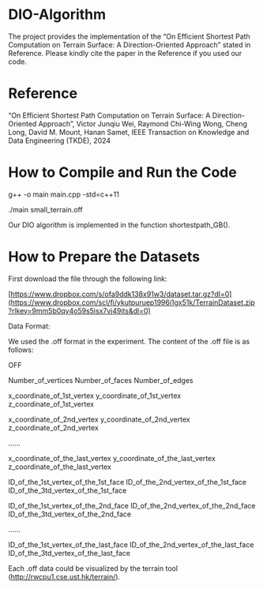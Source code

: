 # DIO-Algorithm

The project provides the implementation of the  “On Efficient Shortest Path Computation on Terrain Surface: A Direction-Oriented Approach” stated in Reference. Please kindly cite the paper in the Reference if you used our code. 

# Reference

“On Efficient Shortest Path Computation on Terrain Surface: A Direction-Oriented Approach”, Victor Junqiu Wei, Raymond Chi-Wing Wong, Cheng Long, David M. Mount, Hanan Samet, IEEE Transaction on Knowledge and Data Engineering (TKDE), 2024

# How to Compile and Run the Code 

g++ -o main main.cpp -std=c++11

./main small_terrain.off

Our DIO algorithm is implemented in the function shortestpath_GB(). 

# How to Prepare the Datasets

First download the file through the following link:

[https://www.dropbox.com/s/ofa9ddk138x91w3/dataset.tar.gz?dl=0](https://www.dropbox.com/scl/fi/ykutpuruep1996i1gx51k/TerrainDataset.zip?rlkey=9mm5b0qy4o59s5isx7vj49jts&dl=0)

Data Format:

We used the .off format in the experiment. The content of the .off file is as follows: 

OFF

Number_of_vertices Number_of_faces Number_of_edges

x_coordinate_of_1st_vertex y_coordinate_of_1st_vertex z_coordinate_of_1st_vertex

x_coordinate_of_2nd_vertex y_coordinate_of_2nd_vertex z_coordinate_of_2nd_vertex

......

x_coordinate_of_the_last_vertex y_coordinate_of_the_last_vertex z_coordinate_of_the_last_vertex

ID_of_the_1st_vertex_of_the_1st_face ID_of_the_2nd_vertex_of_the_1st_face ID_of_the_3td_vertex_of_the_1st_face

ID_of_the_1st_vertex_of_the_2nd_face ID_of_the_2nd_vertex_of_the_2nd_face ID_of_the_3td_vertex_of_the_2nd_face

......

ID_of_the_1st_vertex_of_the_last_face ID_of_the_2nd_vertex_of_the_last_face ID_of_the_3td_vertex_of_the_last_face

Each .off data could be visualized by the terrain tool (http://rwcpu1.cse.ust.hk/terrain/).

